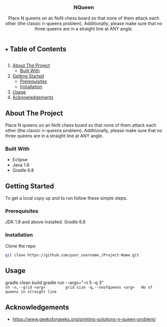 <br />
<p align="center">


  <h3 align="center">NQueen</h3>

  <p align="center">
    Place N queens on an NxN chess board so that none of them attack each other (the classic n-queens problem).
Additionally, please make sure that no three queens are in a straight line at ANY angle.
    <br />
    
</p>



<!-- TABLE OF CONTENTS -->
<details open="open">
  <summary><h2 style="display: inline-block">Table of Contents</h2></summary>
  <ol>
    <li>
      <a href="#about-the-project">About The Project</a>
      <ul>
        <li><a href="#built-with">Built With</a></li>
      </ul>
    </li>
    <li>
      <a href="#getting-started">Getting Started</a>
      <ul>
        <li><a href="#prerequisites">Prerequisites</a></li>
        <li><a href="#installation">Installation</a></li>
      </ul>
    </li>
    <li><a href="#usage">Usage</a></li>
    <li><a href="#acknowledgements">Acknowledgements</a></li>
  </ol>
</details>



<!-- ABOUT THE PROJECT -->
## About The Project

Place N queens on an NxN chess board so that none of them attack each other (the classic n-queens problem).
Additionally, please make sure that no three queens are in a straight line at ANY angle.


### Built With

* Eclipse
* Java 1.8
* Gradle 6.8



<!-- GETTING STARTED -->
## Getting Started

To get a local copy up and to run follow these simple steps.

### Prerequisites

  JDK 1.8 and above installed.
  Gradle 6.8


### Installation

   Clone the repo
   ```sh
   git clone https://github.com/your_username_/Project-Name.git
   ```




<!-- USAGE EXAMPLES -->
## Usage

gradle clean build
	gradle run --args="-n 5 -q 3"  <br> 
	```sh
		 -n,--grid <arg>         grid size
		 -q,--noofqueens <arg>   No of queens in straight line
	 ```	 





<!-- ACKNOWLEDGEMENTS -->
## Acknowledgements

* https://www.geeksforgeeks.org/printing-solutions-n-queen-problem/






<!-- MARKDOWN LINKS & IMAGES -->
<!-- https://www.markdownguide.org/basic-syntax/#reference-style-links -->
[contributors-shield]: https://img.shields.io/github/contributors/github_username/repo.svg?style=for-the-badge
[contributors-url]: https://github.com/github_username/repo/graphs/contributors
[forks-shield]: https://img.shields.io/github/forks/github_username/repo.svg?style=for-the-badge
[forks-url]: https://github.com/github_username/repo/network/members
[stars-shield]: https://img.shields.io/github/stars/github_username/repo.svg?style=for-the-badge
[stars-url]: https://github.com/github_username/repo/stargazers
[issues-shield]: https://img.shields.io/github/issues/github_username/repo.svg?style=for-the-badge
[issues-url]: https://github.com/github_username/repo/issues
[license-shield]: https://img.shields.io/github/license/github_username/repo.svg?style=for-the-badge
[license-url]: https://github.com/github_username/repo/blob/master/LICENSE.txt
[linkedin-shield]: https://img.shields.io/badge/-LinkedIn-black.svg?style=for-the-badge&logo=linkedin&colorB=555
[linkedin-url]: https://linkedin.com/in/github_username
